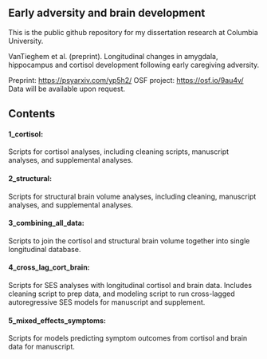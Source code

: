 ## Early adversity and brain development

This is the public github repository for my dissertation research at Columbia University. 

VanTieghem et al. (preprint). Longitudinal changes in amygdala, hippocampus and cortisol development following early caregiving adversity. 

Preprint: https://psyarxiv.com/yp5h2/
OSF project: https://osf.io/9au4v/ \
Data will be available upon request.

## Contents 

#### 1_cortisol:
Scripts for cortisol analyses, including cleaning scripts,  manuscript analyses, and supplemental analyses. 
#### 2_structural:
Scripts for structural brain volume analyses, including cleaning, manuscript analyses, and supplemental analyses. 
#### 3_combining_all_data:
Scripts to join the cortisol and structural brain volume together into single longitudinal database.
#### 4_cross_lag_cort_brain: 
Scripts for SES analyses with longitudinal cortisol and brain data.  Includes cleaning script to prep data, and modeling script to run cross-lagged autoregressive SES models for manuscript and supplement.
#### 5_mixed_effects_symptoms: 
Scripts for models predicting symptom outcomes from cortisol and brain data for manuscript.




